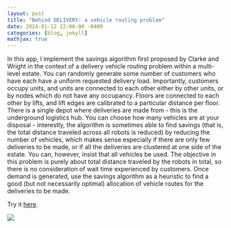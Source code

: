 ```yaml
---
layout: post
title: "Behind DELIVERY: a vehicle routing problem"
date: 2024-01-12 12:00:00 -0400
categories: [blog, jekyll]
mathjax: true
---
```


In this app, I implement the savings algorithm first proposed by Clarke and Wright in the context of a delivery vehicle routing problem within a multi-level estate. You can randomly generate some number of customers who have each have a uniform requested delivery load. Importantly, customers occupy units, and units are connected to each other either by other units, or by nodes which do not have any occupancy. Floors are connected to each other by lifts, and lift edges are calibrated to a particular distance per floor. There is a single depot where deliveries are made from - this is the underground logistics hub. You can choose how many vehicles are at your disposal - interestly, the algorithm is sometimes able to find savings (that is, the total distance traveled across all robots is reduced) by reducing the number of vehicles, which makes sense especially if there are only few deliveries to be made, or if all the deliveries are clustered at one side of the estate. You can, however, insist that all vehicles be used. The objective in this problem is purely about total distance traveled by the robots in total, so there is no consideration of wait time experienced by customers. Once demand is generated, use the savings algorithm as a heuristic to find a good (but not necessarily optimal) allocation of vehicle routes for the deliveries to be made.

Try it [here](https://vrpsavings.streamlit.app/).


![](/assets/robots.gif)




